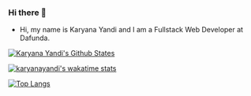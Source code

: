 ### Hi there 👋

- Hi, my name is Karyana Yandi and I am a Fullstack Web Developer at Dafunda.

[![Karyana Yandi's Github States](https://github-readme-stats.vercel.app/api?username=karyanayandi&show_icons=true&count_private=true)](https://github.com/karyanayandi/karyanayandi)

[![karyanayandi's wakatime stats](https://github-readme-stats.vercel.app/api/wakatime?username=karyanayandi&layout=compact)](https://github.com/karyanayandi/karyanayandi)

[![Top Langs](https://github-readme-stats.vercel.app/api/top-langs/?username=karyanayandi&langs_count=10)](https://wakatime.com/@karyanayandi)


<!--
**karyanayandi/karyanayandi** is a ✨ _special_ ✨ repository because its `README.md` (this file) appears on your GitHub profile.
-->
